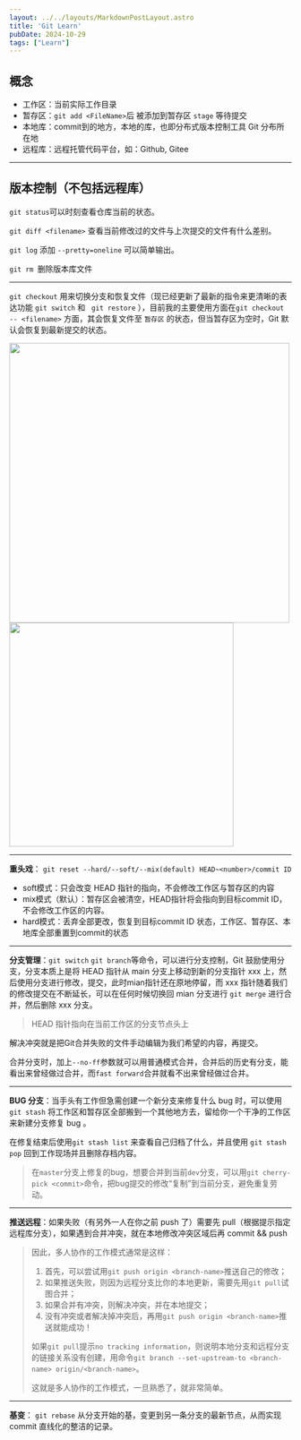 ```yaml
---
layout: ../../layouts/MarkdownPostLayout.astro
title: 'Git Learn'
pubDate: 2024-10-29
tags: ["Learn"]
---
```


## 概念

- 工作区：当前实际工作目录
- 暂存区：`git add <FileName>`后 <FileName> 被添加到暂存区 `stage` 等待提交
- 本地库：commit到的地方，本地的库，也即分布式版本控制工具 Git 分布所在地
- 远程库：远程托管代码平台，如：Github, Gitee



***



## 版本控制（不包括远程库）

`git status`可以时刻查看仓库当前的状态。

`git diff <filename>` 查看当前修改过的文件与上次提交的文件有什么差别。

`git log` 添加 `--pretty=oneline` 可以简单输出。

`git rm `删除版本库文件



***



`git checkout` 用来切换分支和恢复文件（现已经更新了最新的指令来更清晰的表达功能 ` git switch ` 和  ` git restore` ），目前我的主要使用方面在`git checkout -- <filename>` 方面，其会恢复文件至 `暂存区` 的状态，但当暂存区为空时，Git 默认会恢复到最新提交的状态。



<p float="left">
  <img src="/Users/fzzz/Documents/MyDocuments/MarkDown文档/GIT.assets/checkout测试.png" width="500" />
  <img src="/Users/fzzz/Documents/MyDocuments/MarkDown文档/GIT.assets/截屏2024-10-19 00.48.37.png" width="400" /> 
</p>



***



**重头戏**： `git reset --hard/--soft/--mix(default) HEAD~<number>/commit ID`

- soft模式：只会改变 HEAD 指针的指向，不会修改工作区与暂存区的内容
- mix模式（默认）：暂存区会被清空，HEAD指针将会指向到目标commit ID，不会修改工作区的内容。
- hard模式：丢弃全部更改，恢复到目标commit ID 状态，工作区、暂存区、本地库全部重置到commit的状态



***



**分支管理**：`git switch` `git branch`等命令，可以进行分支控制，Git 鼓励使用分支，分支本质上是将 HEAD 指针从 main 分支上移动到新的分支指针 xxx 上，然后使用分支进行修改，提交，此时mian指针还在原地停留，而 xxx 指针随着我们的修改提交在不断延长，可以在任何时候切换回 mian 分支进行 `git merge` 进行合并，然后删除 xxx 分支。

> HEAD 指针指向在当前工作区的分支节点头上

解决冲突就是把Git合并失败的文件手动编辑为我们希望的内容，再提交。

合并分支时，加上`--no-ff`参数就可以用普通模式合并，合并后的历史有分支，能看出来曾经做过合并，而`fast forward`合并就看不出来曾经做过合并。



***



**BUG 分支**：当手头有工作但急需创建一个新分支来修复什么 bug 时，可以使用 `git stash` 将工作区和暂存区全部搬到一个其他地方去，留给你一个干净的工作区来新建分支修复 bug 。

在修复结束后使用`git stash list` 来查看自己归档了什么，并且使用 `git stash pop` 回到工作现场并且删除存档内容。

> 在`master`分支上修复的bug，想要合并到当前`dev`分支，可以用`git cherry-pick <commit>`命令，把bug提交的修改“复制”到当前分支，避免重复劳动。



***



**推送远程**：如果失败（有另外一人在你之前 push 了）需要先 pull（根据提示指定远程库分支），如果遇到合并冲突，就在本地修改冲突区域后再 commit && push 

> 因此，多人协作的工作模式通常是这样：
>
> 1. 首先，可以尝试用`git push origin <branch-name>`推送自己的修改；
> 2. 如果推送失败，则因为远程分支比你的本地更新，需要先用`git pull`试图合并；
> 3. 如果合并有冲突，则解决冲突，并在本地提交；
> 4. 没有冲突或者解决掉冲突后，再用`git push origin <branch-name>`推送就能成功！
>
> 如果`git pull`提示`no tracking information`，则说明本地分支和远程分支的链接关系没有创建，用命令`git branch --set-upstream-to <branch-name> origin/<branch-name>`。
>
> 这就是多人协作的工作模式，一旦熟悉了，就非常简单。



***



**基变**： `git rebase` 从分支开始的基，变更到另一条分支的最新节点，从而实现 commit 直线化的整洁的记录。

